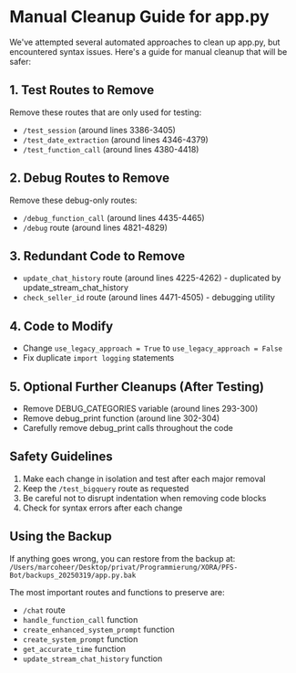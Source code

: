 # Manual Cleanup Guide for app.py

We've attempted several automated approaches to clean up app.py, but encountered syntax issues. Here's a guide for manual cleanup that will be safer:

## 1. Test Routes to Remove
Remove these routes that are only used for testing:
- `/test_session` (around lines 3386-3405)
- `/test_date_extraction` (around lines 4346-4379)
- `/test_function_call` (around lines 4380-4418)

## 2. Debug Routes to Remove
Remove these debug-only routes:
- `/debug_function_call` (around lines 4435-4465)
- `/debug` route (around lines 4821-4829)

## 3. Redundant Code to Remove
- `update_chat_history` route (around lines 4225-4262) - duplicated by update_stream_chat_history
- `check_seller_id` route (around lines 4471-4505) - debugging utility

## 4. Code to Modify
- Change `use_legacy_approach = True` to `use_legacy_approach = False`
- Fix duplicate `import logging` statements

## 5. Optional Further Cleanups (After Testing)
- Remove DEBUG_CATEGORIES variable (around lines 293-300)
- Remove debug_print function (around line 302-304)
- Carefully remove debug_print calls throughout the code

## Safety Guidelines
1. Make each change in isolation and test after each major removal
2. Keep the `/test_bigquery` route as requested
3. Be careful not to disrupt indentation when removing code blocks
4. Check for syntax errors after each change

## Using the Backup
If anything goes wrong, you can restore from the backup at:
`/Users/marcoheer/Desktop/privat/Programmierung/XORA/PFS-Bot/backups_20250319/app.py.bak`

The most important routes and functions to preserve are:
- `/chat` route
- `handle_function_call` function
- `create_enhanced_system_prompt` function 
- `create_system_prompt` function
- `get_accurate_time` function
- `update_stream_chat_history` function
